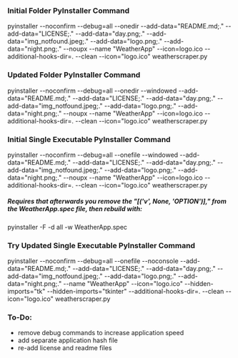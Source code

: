 ### Initial Folder PyInstaller Command
pyinstaller --noconfirm --debug=all --onedir --add-data="README.md;." --add-data="LICENSE;." --add-data="day.png;." --add-data="img_notfound.jpeg;." --add-data="logo.png;." --add-data="night.png;." --noupx --name "WeatherApp" --icon=logo.ico --additional-hooks-dir=. --clean --icon="logo.ico" weatherscraper.py

### Updated Folder PyInstaller Command
pyinstaller --noconfirm --debug=all --onedir --windowed --add-data="README.md;." --add-data="LICENSE;." --add-data="day.png;." --add-data="img_notfound.jpeg;." --add-data="logo.png;." --add-data="night.png;." --noupx --name "WeatherApp" --icon=logo.ico --additional-hooks-dir=. --clean --icon="logo.ico" weatherscraper.py

### Initial Single Executable PyInstaller Command
pyinstaller --noconfirm --debug=all --onefile --windowed --add-data="README.md;." --add-data="LICENSE;." --add-data="day.png;." --add-data="img_notfound.jpeg;." --add-data="logo.png;." --add-data="night.png;." --noupx --name "WeatherApp" --icon=logo.ico --additional-hooks-dir=. --clean --icon="logo.ico" weatherscraper.py
##### Requires that afterwards you remove the "[('v', None, 'OPTION')]," from the WeatherApp.spec file, then rebuild with:
pyinstaller -F -d all -w WeatherApp.spec

### Try Updated Single Executable PyInstaller Command
pyinstaller --noconfirm --debug=all --onefile --noconsole --add-data="README.md;." --add-data="LICENSE;." --add-data="day.png;." --add-data="img_notfound.jpeg;." --add-data="logo.png;." --add-data="night.png;." --name "WeatherApp" --icon="logo.ico" --hidden-imports="tk" --hidden-imports="tkinter" --additional-hooks-dir=. --clean --icon="logo.ico" weatherscraper.py



### To-Do:
- remove debug commands to increase application speed 
- add separate application hash file
- re-add license and readme files
